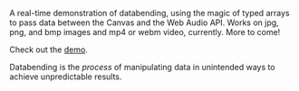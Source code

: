 A real-time demonstration of databending, using the magic of typed arrays to pass data between the Canvas and the Web Audio API.
Works on jpg, png, and bmp images and mp4 or webm video, currently. More to come!

Check out the [demo](https://mvattuone.github.io/webaudio-databend/demo).

Databending is the _process_ of manipulating data in unintended ways to achieve unpredictable results.

